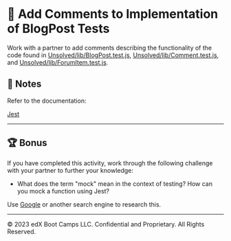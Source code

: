 # 📐 Add Comments to Implementation of BlogPost Tests

Work with a partner to add comments describing the functionality of the code found in [Unsolved/lib/BlogPost.test.js](./Unsolved/lib/BlogPost.test.js), [Unsolved/lib/Comment.test.js](./Unsolved/lib/Comment.test.js), and [Unsolved/lib/ForumItem.test.js](./Unsolved/lib/ForumItem.test.js).

## 📝 Notes

Refer to the documentation:

[Jest](https://jestjs.io/docs/getting-started)

---

## 🏆 Bonus

If you have completed this activity, work through the following challenge with your partner to further your knowledge:

* What does the term "mock" mean in the context of testing? How can you mock a function using Jest?

Use [Google](https://www.google.com) or another search engine to research this.

---
© 2023 edX Boot Camps LLC. Confidential and Proprietary. All Rights Reserved.

